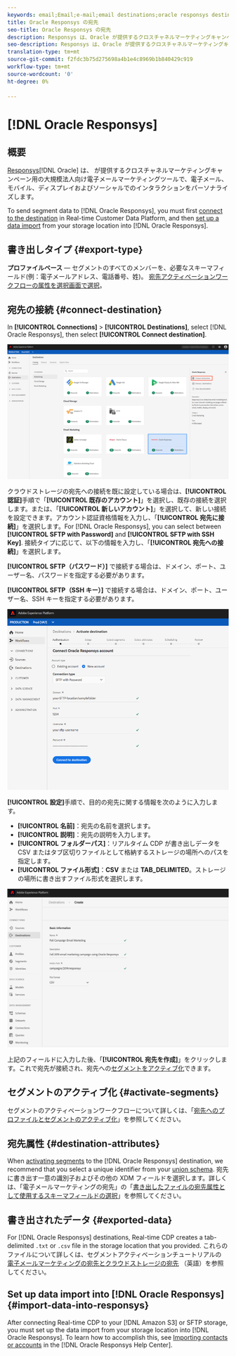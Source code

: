 ```yaml
---
keywords: email;Email;e-mail;email destinations;oracle responsys destination
title: Oracle Responsys の宛先
seo-title: Oracle Responsys の宛先
description: Responsys は、Oracle が提供するクロスチャネルマーケティングキャンペーン用の大規模法人向け電子メールマーケティングツールで、電子メール、モバイル、ディスプレイおよびソーシャルでのインタラクションをパーソナライズします。
seo-description: Responsys は、Oracle が提供するクロスチャネルマーケティングキャンペーン用の大規模法人向け電子メールマーケティングツールで、電子メール、モバイル、ディスプレイおよびソーシャルでのインタラクションをパーソナライズします。
translation-type: tm+mt
source-git-commit: f2fdc3b75d275698a4b1e4c8969b1b840429c919
workflow-type: tm+mt
source-wordcount: '0'
ht-degree: 0%

---
```



# [!DNL Oracle Responsys]

## 概要

[Responsys](https://www.oracle.com/marketingcloud/products/cross-channel-orchestration/)[!DNL Oracle] は、 が提供するクロスチャネルマーケティングキャンペーン用の大規模法人向け電子メールマーケティングツールで、電子メール、モバイル、ディスプレイおよびソーシャルでのインタラクションをパーソナライズします。

To send segment data to [!DNL Oracle Responsys], you must first [connect to the destination](#connect-destination) in Real-time Customer Data Platform, and then [set up a data import](#import-data-into-responsys) from your storage location into [!DNL Oracle Responsys].

## 書き出しタイプ {#export-type}

**プロファイルベース** — セグメントのすべてのメンバーを、必要なスキーマフィールド(例：電子メールアドレス、電話番号、姓)。 [宛先アクティベーションワークフローの属性を選択画面で選択](../../ui/activate-destinations.md#select-attributes)。

## 宛先の接続 {#connect-destination}

In **[!UICONTROL Connections]** > **[!UICONTROL Destinations]**, select [!DNL Oracle Responsys], then select **[!UICONTROL Connect destination]**.

![Responsys に接続](../../assets/catalog/email-marketing/oracle-responsys/catalog.png)

クラウドストレージの宛先への接続を既に設定している場合は、**[!UICONTROL 認証]**&#x200B;手順で「**[!UICONTROL 既存のアカウント]**」を選択し、既存の接続を選択します。または、「**[!UICONTROL 新しいアカウント]**」を選択して、新しい接続を設定できます。アカウント認証資格情報を入力し、「**[!UICONTROL 宛先に接続]**」を選択します。For [!DNL Oracle Responsys], you can select between **[!UICONTROL SFTP with Password]** and **[!UICONTROL SFTP with SSH Key]**. 接続タイプに応じて、以下の情報を入力し、「**[!UICONTROL 宛先への接続]**」を選択します。

**[!UICONTROL SFTP（パスワード）]** で接続する場合は、ドメイン、ポート、ユーザー名、パスワードを指定する必要があります。

**[!UICONTROL SFTP（SSH キー）]** で接続する場合は、ドメイン、ポート、ユーザー名、SSH キーを指定する必要があります。

![Responsys 情報の入力](../../assets/catalog/email-marketing/oracle-responsys/account-info.png)

**[!UICONTROL 設定]**&#x200B;手順で、目的の宛先に関する情報を次のように入力します。
- **[!UICONTROL 名前]**：宛先の名前を選択します。
- **[!UICONTROL 説明]**：宛先の説明を入力します。
- **[!UICONTROL フォルダーパス]**：リアルタイム CDP が書き出しデータを CSV またはタブ区切りファイルとして格納するストレージの場所へのパスを指定します。
- **[!UICONTROL ファイル形式]**：**CSV** または **TAB_DELIMITED**。ストレージの場所に書き出すファイル形式を選択します。

![Responsys 基本情報](../../assets/catalog/email-marketing/oracle-responsys/basic-information.png)

上記のフィールドに入力した後、「**[!UICONTROL 宛先を作成]**」をクリックします。これで宛先が接続され、宛先への[セグメントをアクティブ化](../../ui/activate-destinations.md)できます。

## セグメントのアクティブ化 {#activate-segments}

セグメントのアクティベーションワークフローについて詳しくは、「[宛先へのプロファイルとセグメントのアクティブ化](../../ui/activate-destinations.md)」を参照してください。

## 宛先属性 {#destination-attributes}

When [activating segments](../../ui/activate-destinations.md) to the [!DNL Oracle Responsys] destination, we recommend that you select a unique identifier from your [union schema](../../../profile/home.md#profile-fragments-and-union-schemas). 宛先に書き出す一意の識別子およびその他の XDM フィールドを選択します。詳しくは、「電子メールマーケティングの宛先」の「[書き出したファイルの宛先属性として使用するスキーマフィールドの選択](./overview.md#destination-attributes)」を参照してください。

## 書き出されたデータ {#exported-data}

For [!DNL Oracle Responsys] destinations, Real-time CDP creates a tab-delimited `.txt` or `.csv` file in the storage location that you provided. これらのファイルについて詳しくは、セグメントアクティベーションチュートリアルの [電子メールマーケティングの宛先とクラウドストレージの宛先](../../ui/activate-destinations.md#esp-and-cloud-storage) （英語）を参照してください。

## Set up data import into [!DNL Oracle Responsys] {#import-data-into-responsys}

After connecting Real-time CDP to your [!DNL Amazon S3] or SFTP storage, you must set up the data import from your storage location into [!DNL Oracle Responsys]. To learn how to accomplish this, see [Importing contacts or accounts](https://docs.oracle.com/cloud/latest/marketingcs_gs/OMCEA/Connect_WizardUpload.htm) in the [!DNL Oracle Responsys Help Center].